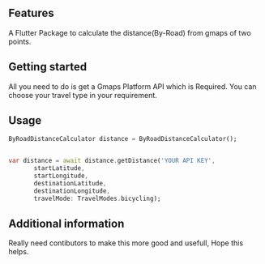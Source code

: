 <!-- 
This README describes the package. If you publish this package to pub.dev,
this README's contents appear on the landing page for your package.

For information about how to write a good package README, see the guide for
[writing package pages](https://dart.dev/guides/libraries/writing-package-pages). 

For general information about developing packages, see the Dart guide for
[creating packages](https://dart.dev/guides/libraries/create-library-packages)
and the Flutter guide for
[developing packages and plugins](https://flutter.dev/developing-packages). 
-->


## Features

A Flutter Package to calculate the distance(By-Road) from gmaps of two points.
## Getting started

All you need to do is get a Gmaps Platform API which is Required.
You can choose your travel type in your requirement.

## Usage



```dart
ByRoadDistanceCalculator distance = ByRoadDistanceCalculator();


var distance = await distance.getDistance('YOUR API KEY',
       startLatitude,
       startLongitude,
       destinationLatitude,
       destinationLongitude,
       travelMode: TravelModes.bicycling);

```

## Additional information

Really need contibutors to make this more good and usefull,
Hope this helps.
